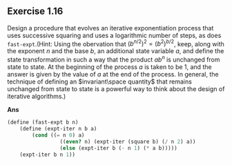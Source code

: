 ## Exercise 1.16

Design a procedure that evolves an iterative exponentiation process that uses successive squaring and uses a logarithmic number of steps, as does `fast-expt`.(Hint: Using the obervation that $(b^{n/2})^2=(b^2)^{b/2}$, keep, along with the exponent $n$ and the base $b$, an additional state variable $a$, and define the state transformation in such a way that the product $ab^n$ is unchanged from state to state. At the beginning of the process $a$ is taken to be $1$, and the answer is given by the value of $a$ at the end of the process. In general, the technique of defining an $invariant\space quantity$ that remains unchanged from state to state is a powerful way to think about the design of iterative algorithms.)

**Ans**

```scheme
(define (fast-expt b n)
    (define (expt-iter n b a)
	    (cond ((= n 0) a)
		         ((even? n) (expt-iter (square b) (/ n 2) a))
				 (else (expt-iter b (- n 1) (* a b)))))
	(expt-iter b n 1))
```
